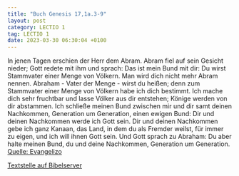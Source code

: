 ```yaml
---
title: "Buch Genesis 17,1a.3-9"
layout: post
category: LECTIO 1
tag: LECTIO 1
date: 2023-03-30 06:30:04 +0100
---
```

In jenen Tagen erschien der Herr dem Abram.
Abram fiel auf sein Gesicht nieder; Gott redete mit ihm und sprach:
Das ist mein Bund mit dir: Du wirst Stammvater einer Menge von Völkern.
Man wird dich nicht mehr Abram nennen. Abraham - Vater der Menge - wirst du heißen; denn zum Stammvater einer Menge von Völkern habe ich dich bestimmt.<!--more-->
Ich mache dich sehr fruchtbar und lasse Völker aus dir entstehen; Könige werden von dir abstammen.
Ich schließe meinen Bund zwischen mir und dir samt deinen Nachkommen, Generation um Generation, einen ewigen Bund: Dir und deinen Nachkommen werde ich Gott sein.
Dir und deinen Nachkommen gebe ich ganz Kanaan, das Land, in dem du als Fremder weilst, für immer zu eigen, und ich will ihnen Gott sein.
Und Gott sprach zu Abraham: Du aber halte meinen Bund, du und deine Nachkommen, Generation um Generation.<br>
[Quelle: Evangelizo](https://evangeliumtagfuertag.org/DE/gospel)

[Textstelle auf Bibelserver](https://www.bibleserver.com/EU/1.Mose17,1a.3-9)
